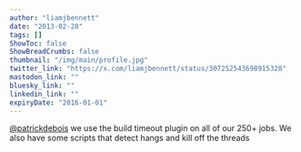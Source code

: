 ```yaml
---
author: "liamjbennett"
date: "2013-02-28"
tags: []
ShowToc: false
ShowBreadCrumbs: false
thumbnail: "/img/main/profile.jpg"
twitter_link: "https://x.com/liamjbennett/status/307252543698915328"
mastodon_link: ""
bluesky_link: ""
linkedin_link: ""
expiryDate: "2016-01-01"
---
```


[@patrickdebois](https://x.com/patrickdebois) we use the build timeout plugin on all of our 250+ jobs. We also have some scripts that detect hangs and kill off the threads

